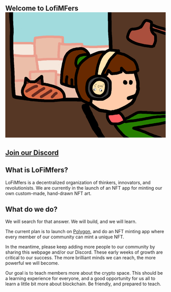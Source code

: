 ## Welcome to LofiMFers ![lofilogo](lofilogo.PNG)

<!-- You're hired.
You're fired.
I need you in on Monday. -->
## <a href="https://discord.gg/dTFACq3Srx">Join our Discord</a>

## What is LoFiMfers?
LoFiMfers is a decentralized organization of thinkers, innovators, and revolutionists. We are currently in the launch of an NFT app for minting our own custom-made, hand-drawn NFT art. 


## What do we do?
We will search for that answer. We will build, and we will learn.

The current plan is to launch on <a href="https://polygon.technology/">Polygon</a>, and do an NFT minting app where every member of our community can mint a unique NFT.

In the meantime, please keep adding more people to our community by sharing this webpage and/or our Discord. These early weeks of growth are critical to our success. The more brilliant minds we can reach, the more powerful we will become.

Our goal is to teach members more about the crypto space. 
This should be a learning experience for everyone, and a good opportunity for us all to learn a little bit more about blockchain. 
Be friendly, and prepared to teach.



